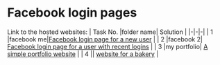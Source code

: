 # Facebook login pages
Link to the hosted websites:
| Task No. |folder name| Solution |
|-|-|-|
| 1 |facebook me|[Facebook login page for a new user](https://akshay-s-nair.github.io/web_projects/facebook%20me) |
| 2 |facebook 2| [Facebook login page for a user with recent logins](https://akshay-s-nair.github.io/web_projects/facebook%202) |
| 3 |my portfolio| [A simple portfolio website](https://akshay-s-nair.github.io/web_projects/my%20portfolio) |
| 4 || [website for a bakery](https://akshay-s-nair.github.io/web_projects/bring%20buisness%20online) |
